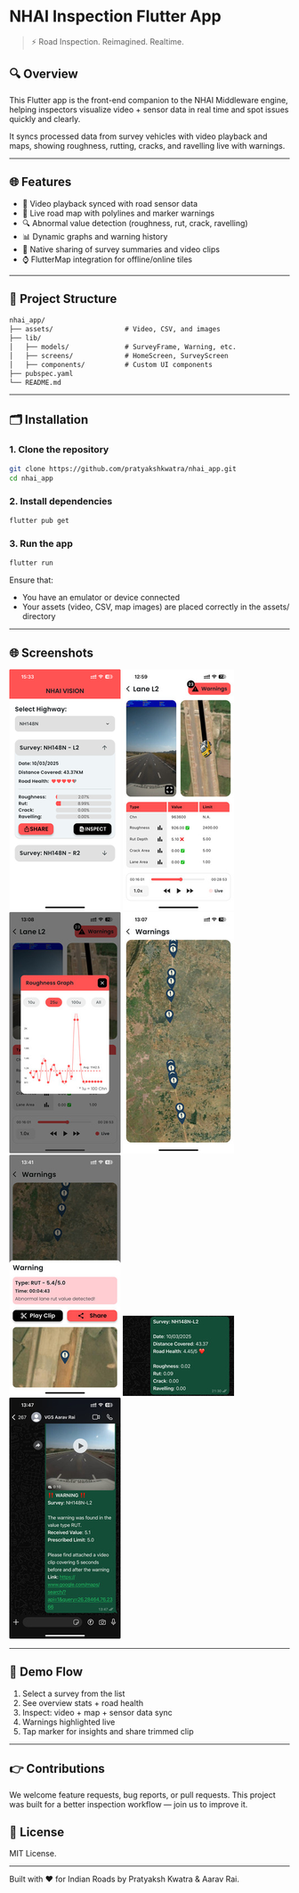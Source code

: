 # NHAI Inspection Flutter App

> ⚡ Road Inspection. Reimagined. Realtime.

## 🔍 Overview

This Flutter app is the front-end companion to the NHAI Middleware engine, helping inspectors visualize video + sensor data in real time and spot issues quickly and clearly.

It syncs processed data from survey vehicles with video playback and maps, showing roughness, rutting, cracks, and ravelling live with warnings.

---

## 🌐 Features

- 🎥 Video playback synced with road sensor data
- 📍 Live road map with polylines and marker warnings
- 🔍 Abnormal value detection (roughness, rut, crack, ravelling)
- 📊 Dynamic graphs and warning history
- 📲 Native sharing of survey summaries and video clips
- ⌚ FlutterMap integration for offline/online tiles

---

## 📁 Project Structure
```
nhai_app/
├── assets/                  # Video, CSV, and images
├── lib/
│   ├── models/              # SurveyFrame, Warning, etc.
│   ├── screens/             # HomeScreen, SurveyScreen
│   ├── components/          # Custom UI components
├── pubspec.yaml
└── README.md
```

---

## 🗂️ Installation

### 1. Clone the repository
```bash
git clone https://github.com/pratyakshkwatra/nhai_app.git
cd nhai_app
```

### 2. Install dependencies
```bash
flutter pub get
```

### 3. Run the app
```bash
flutter run
```

Ensure that:
- You have an emulator or device connected
- Your assets (video, CSV, map images) are placed correctly in the assets/ directory

---

## 🌐 Screenshots

![home](assets/screenshots/home.jpeg)
![survey](assets/screenshots/survey.jpg)
![graph](assets/screenshots/graph.jpg)
![warnings](assets/screenshots/warnings.jpg)
![warnings_modal](assets/screenshots/warnings_modal.jpg)
![home_share_message](assets/screenshots/home_share_message.jpg)
![warnings_share_message](assets/screenshots/warnings_share_message.jpg)

---

## 📅 Demo Flow

1. Select a survey from the list
2. See overview stats + road health
3. Inspect: video + map + sensor data sync
4. Warnings highlighted live
5. Tap marker for insights and share trimmed clip

---

## 👉 Contributions
We welcome feature requests, bug reports, or pull requests. This project was built for a better inspection workflow — join us to improve it.

## 🌿 License
MIT License.

---

Built with ❤️ for Indian Roads by Pratyaksh Kwatra & Aarav Rai.
